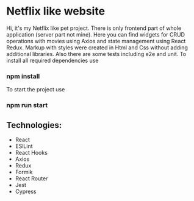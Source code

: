 # Netflix like website
Hi, it's my Netflix like pet project. There is only frontend part of whole application (server part not mine). Here you can find widgets for CRUD operations with movies using Axios and state management using React Redux. Markup with styles were created in Html and Css without adding additional libraries. Also there are some tests including e2e and unit.
To install all required dependencies use 
### npm install
To start the project use
### npm run start
## Technologies:
* React
* ESlLint
* React Hooks
* Axios
* Redux
* Formik
* React Router
* Jest
* Cypress
